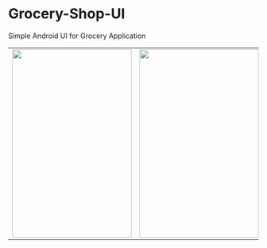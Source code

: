 # Grocery-Shop-UI
Simple Android UI for Grocery Application
<table>
  <tr><td><img src="https://raw.githubusercontent.com/pankaj046/Grocery-Shop-UI/master/1.jpg" width="240", height="380"></td>
      <td><img src="https://raw.githubusercontent.com/pankaj046/Grocery-Shop-UI/master/2.jpg" width="240", height="380"></td>
      <td><img src="https://raw.githubusercontent.com/pankaj046/Grocery-Shop-UI/master/3.jpg" width="240", height="380"></td>
      <td><img src="https://raw.githubusercontent.com/pankaj046/Grocery-Shop-UI/master/4.jpg" width="240", height="380"></td>
    <td>
        <video controls width="250">  <source src="https://raw.githubusercontent.com/pankaj046/Grocery-Shop-UI/master/grocery.mp4?token=GHSAT0AAAAAABRGV24ATGL472UMZTLAVD5KYRZV6IA"></video></td>
  </tr>
  </table>

  

